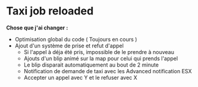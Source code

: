 # Taxi job reloaded

**Chose que j'ai changer :**

- Optimisation global du code ( Toujours en cours )
- Ajout d'un système de prise et refut d'appel
	- Si l'appel à déja été pris, impossible de le prendre à nouveau
    - Ajouts d'un blip animé sur la map pour celui qui prends l'appel
    - Le blip disparait automatiquement au bout de 2 minute
    - Notification de demande de taxi avec les Advanced notification ESX
    - Accepter un appel avec Y et le refuser avec X
